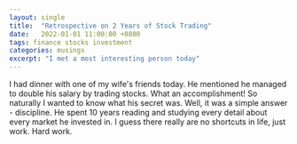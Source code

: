 ```yaml
---
layout: single
title:  "Retrospective on 2 Years of Stock Trading"
date:   2022-01-01 11:00:00 +0800
tags: finance stocks investment
categories: musings
excerpt: "I met a most interesting person today"
---
```


I had dinner with one of my wife's friends today. He mentioned he managed to
double his salary by trading stocks. What an accomplishment! So naturally I
wanted to know what his secret was. Well, it was a simple answer - discipline.
He spent 10 years reading and studying every detail about every market he
invested in. I guess there really are no shortcuts in life, just work. Hard
work.